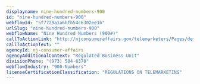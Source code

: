 ```yaml
---
displayname: nine-hundred-numbers-900
id: "nine-hundred-numbers-900"
webflowId: "5f7729a1a6bfb54c6302ee1b"
urlSlug: "nine-hundred-numbers-900"
webflowName: "Nine Hundred Numbers (900#)"
callToActionLink: "http://njconsumeraffairs.gov/telemarketers/Pages/default.aspx"
callToActionText: ""
agencyId: nj-consumer-affairs
agencyAdditionalContext: "Regulated Business Unit"
divisionPhone: "(973) 504-6370"
webflowIndustry: "900-Numbers"
licenseCertificationClassification: "REGULATIONS ON TELEMARKETING"
---
```

